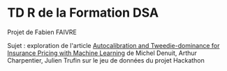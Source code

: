 

# TD R de la Formation DSA

Projet de Fabien FAIVRE

Sujet : exploration de l'article [Autocalibration and Tweedie-dominance for Insurance Pricing with Machine Learning](https://arxiv.org/abs/2103.03635) de Michel Denuit, Arthur Charpentier, Julien Trufin sur le jeu de données du projet Hackathon



